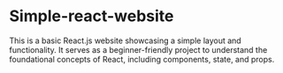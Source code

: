# Simple-react-website
This is a basic React.js website showcasing a simple layout and functionality. It serves as a beginner-friendly project to understand the foundational concepts of React, including components, state, and props.  
